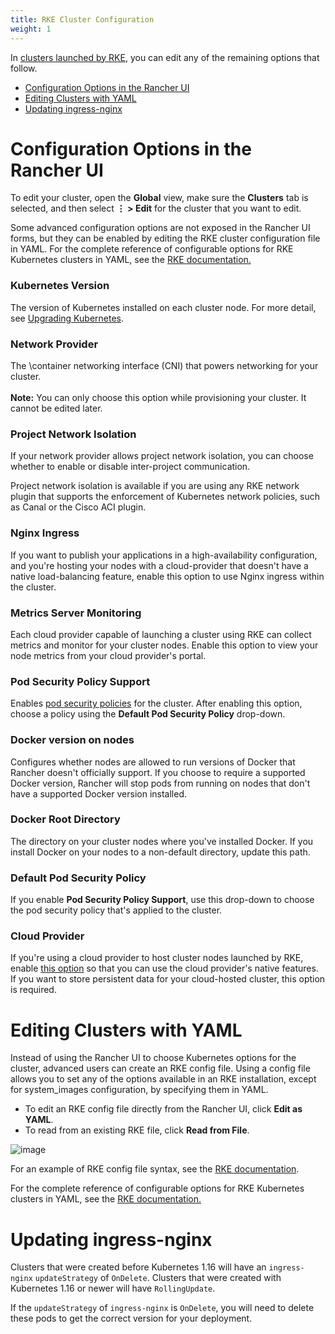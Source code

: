 ```yaml
---
title: RKE Cluster Configuration
weight: 1
---
```


In [clusters launched by RKE]({{<baseurl>}}/rancher/v2.6/en/cluster-provisioning/rke-clusters/), you can edit any of the remaining options that follow.

- [Configuration Options in the Rancher UI](#configuration-options-in-the-rancher-ui)
- [Editing Clusters with YAML](#editing-clusters-with-yaml)
- [Updating ingress-nginx](#updating-ingress-nginx)

# Configuration Options in the Rancher UI

To edit your cluster, open the **Global** view, make sure the **Clusters** tab is selected, and then select **&#8942; > Edit** for the cluster that you want to edit.

Some advanced configuration options are not exposed in the Rancher UI forms, but they can be enabled by editing the RKE cluster configuration file in YAML. For the complete reference of configurable options for RKE Kubernetes clusters in YAML, see the [RKE documentation.]({{<baseurl>}}/rke/latest/en/config-options/)

### Kubernetes Version 

The version of Kubernetes installed on each cluster node. For more detail, see [Upgrading Kubernetes]({{<baseurl>}}/rancher/v2.6/en/cluster-admin/upgrading-kubernetes).

### Network Provider

The \container networking interface (CNI) that powers networking for your cluster.<br/><br/>**Note:** You can only choose this option while provisioning your cluster. It cannot be edited later.

### Project Network Isolation

If your network provider allows project network isolation, you can choose whether to enable or disable inter-project communication. 

Project network isolation is available if you are using any RKE network plugin that supports the enforcement of Kubernetes network policies, such as Canal or the Cisco ACI plugin.

### Nginx Ingress

If you want to publish your applications in a high-availability configuration, and you're hosting your nodes with a cloud-provider that doesn't have a native load-balancing feature, enable this option to use Nginx ingress within the cluster.

### Metrics Server Monitoring 

Each cloud provider capable of launching a cluster using RKE can collect metrics and monitor for your cluster nodes. Enable this option to view your node metrics from your cloud provider's portal.

### Pod Security Policy Support

Enables [pod security policies]({{<baseurl>}}/rancher/v2.6/en/admin-settings/pod-security-policies/) for the cluster. After enabling this option, choose a policy using the **Default Pod Security Policy** drop-down.

### Docker version on nodes

Configures whether nodes are allowed to run versions of Docker that Rancher doesn't officially support. If you choose to require a supported Docker version, Rancher will stop pods from running on nodes that don't have a supported Docker version installed.

### Docker Root Directory

The directory on your cluster nodes where you've installed Docker. If you install Docker on your nodes to a non-default directory, update this path.

### Default Pod Security Policy

If you enable **Pod Security Policy Support**, use this drop-down to choose the pod security policy that's applied to the cluster.

### Cloud Provider

If you're using a cloud provider to host cluster nodes launched by RKE, enable [this option]({{<baseurl>}}/rancher/v2.6/en/cluster-provisioning/rke-clusters/options/cloud-providers/) so that you can use the cloud provider's native features. If you want to store persistent data for your cloud-hosted cluster, this option is required.

# Editing Clusters with YAML

Instead of using the Rancher UI to choose Kubernetes options for the cluster, advanced users can create an RKE config file. Using a config file allows you to set any of the options available in an RKE installation, except for system_images configuration, by specifying them in YAML.

- To edit an RKE config file directly from the Rancher UI, click **Edit as YAML**.
- To read from an existing RKE file, click **Read from File**.

![image]({{<baseurl>}}/img/rancher/cluster-options-yaml.png)

For an example of RKE config file syntax, see the [RKE documentation]({{<baseurl>}}/rke/latest/en/example-yamls/).

For the complete reference of configurable options for RKE Kubernetes clusters in YAML, see the [RKE documentation.]({{<baseurl>}}/rke/latest/en/config-options/)

# Updating ingress-nginx

Clusters that were created before Kubernetes 1.16 will have an `ingress-nginx` `updateStrategy` of `OnDelete`. Clusters that were created with Kubernetes 1.16 or newer will have `RollingUpdate`.

If the `updateStrategy` of `ingress-nginx` is `OnDelete`, you will need to delete these pods to get the correct version for your deployment.
